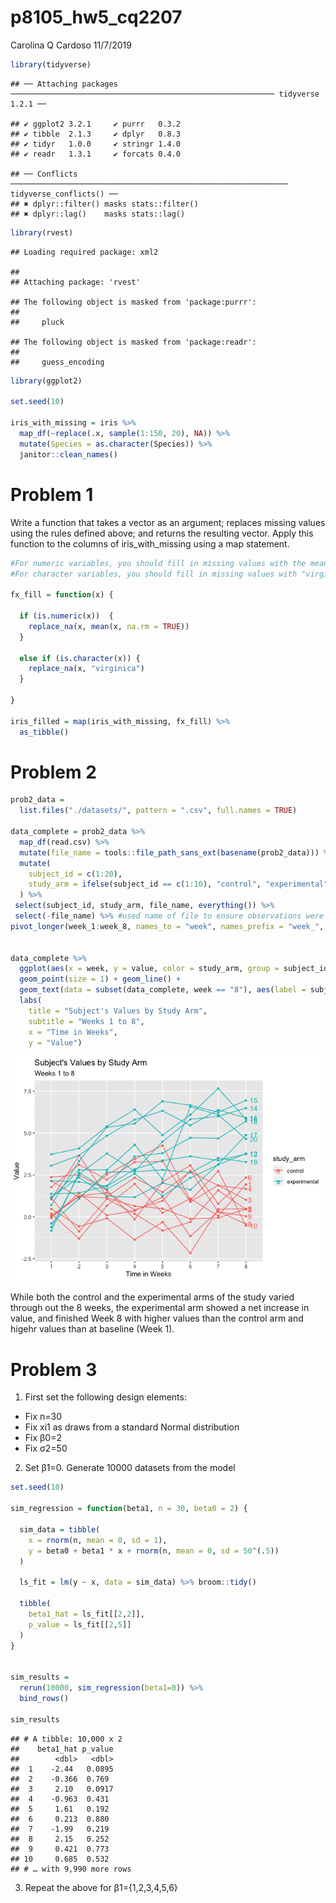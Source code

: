p8105\_hw5\_cq2207
================
Carolina Q Cardoso
11/7/2019

``` r
library(tidyverse)
```

    ## ── Attaching packages ─────────────────────────────────────────────────────────── tidyverse 1.2.1 ──

    ## ✔ ggplot2 3.2.1     ✔ purrr   0.3.2
    ## ✔ tibble  2.1.3     ✔ dplyr   0.8.3
    ## ✔ tidyr   1.0.0     ✔ stringr 1.4.0
    ## ✔ readr   1.3.1     ✔ forcats 0.4.0

    ## ── Conflicts ────────────────────────────────────────────────────────────── tidyverse_conflicts() ──
    ## ✖ dplyr::filter() masks stats::filter()
    ## ✖ dplyr::lag()    masks stats::lag()

``` r
library(rvest)
```

    ## Loading required package: xml2

    ## 
    ## Attaching package: 'rvest'

    ## The following object is masked from 'package:purrr':
    ## 
    ##     pluck

    ## The following object is masked from 'package:readr':
    ## 
    ##     guess_encoding

``` r
library(ggplot2)

set.seed(10)

iris_with_missing = iris %>% 
  map_df(~replace(.x, sample(1:150, 20), NA)) %>%
  mutate(Species = as.character(Species)) %>%
  janitor::clean_names()
```

# Problem 1

Write a function that takes a vector as an argument; replaces missing
values using the rules defined above; and returns the resulting vector.
Apply this function to the columns of iris\_with\_missing using a map
statement.

``` r
#For numeric variables, you should fill in missing values with the mean of non-missing values
#For character variables, you should fill in missing values with "virginica" (Species)

fx_fill = function(x) {
  
  if (is.numeric(x))  {
    replace_na(x, mean(x, na.rm = TRUE))
  }
  
  else if (is.character(x)) {
    replace_na(x, "virginica")
  }
  
}

iris_filled = map(iris_with_missing, fx_fill) %>%
  as_tibble()
```

# Problem 2

``` r
prob2_data =
  list.files("./datasets/", pattern = ".csv", full.names = TRUE) 

data_complete = prob2_data %>%
  map_df(read.csv) %>%
  mutate(file_name = tools::file_path_sans_ext(basename(prob2_data))) %>%
  mutate(
    subject_id = c(1:20), 
    study_arm = ifelse(subject_id == c(1:10), "control", "experimental")
  ) %>%
 select(subject_id, study_arm, file_name, everything()) %>%
 select(-file_name) %>% #used name of file to ensure observations were coded correctly as control/experimental 
pivot_longer(week_1:week_8, names_to = "week", names_prefix = "week_", values_to = "value")
 

data_complete %>%
  ggplot(aes(x = week, y = value, color = study_arm, group = subject_id)) +
  geom_point(size = 1) + geom_line() +
  geom_text(data = subset(data_complete, week == "8"), aes(label = subject_id, x = week, y = value), hjust = -.5) +
  labs(
    title = "Subject's Values by Study Arm",
    subtitle = "Weeks 1 to 8",
    x = "Time in Weeks",
    y = "Value")
```

![](p8105_hw5_cq2207_files/figure-gfm/Problem2-1.png)<!-- -->

While both the control and the experimental arms of the study varied
through out the 8 weeks, the experimental arm showed a net increase in
value, and finished Week 8 with higher values than the control arm and
higehr values than at baseline (Week 1).

# Problem 3

1)  First set the following design elements:

<!-- end list -->

  - Fix n=30
  - Fix xi1 as draws from a standard Normal distribution
  - Fix β0=2
  - Fix σ2=50

<!-- end list -->

2)  Set β1=0. Generate 10000 datasets from the model

<!-- end list -->

``` r
set.seed(10)

sim_regression = function(beta1, n = 30, beta0 = 2) {
  
  sim_data = tibble(
    x = rnorm(n, mean = 0, sd = 1),
    y = beta0 + beta1 * x + rnorm(n, mean = 0, sd = 50^(.5))
  )
  
  ls_fit = lm(y ~ x, data = sim_data) %>% broom::tidy()
  
  tibble(
    beta1_hat = ls_fit[[2,2]],
    p_value = ls_fit[[2,5]]
  )
}


sim_results = 
  rerun(10000, sim_regression(beta1=0)) %>% 
  bind_rows() 

sim_results
```

    ## # A tibble: 10,000 x 2
    ##    beta1_hat p_value
    ##        <dbl>   <dbl>
    ##  1    -2.44   0.0895
    ##  2    -0.366  0.769 
    ##  3     2.10   0.0917
    ##  4    -0.963  0.431 
    ##  5     1.61   0.192 
    ##  6     0.213  0.880 
    ##  7    -1.99   0.219 
    ##  8     2.15   0.252 
    ##  9     0.421  0.773 
    ## 10     0.685  0.532 
    ## # … with 9,990 more rows

3)  Repeat the above for β1={1,2,3,4,5,6}
